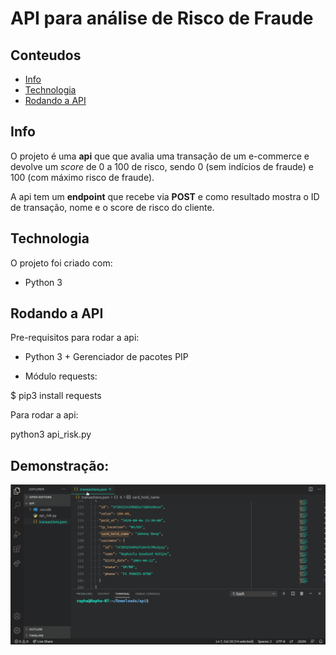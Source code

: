 # API para análise de Risco de Fraude

## Conteudos
* [Info](#info)
* [Technologia](#technologia)
* [Rodando a API](#rodando_api)

## Info
O projeto é uma **api** que que avalia uma transação de um e-commerce e devolve um *score* de 0 a 100 de risco, sendo 0 (sem indícios de fraude) e 100 (com máximo risco de fraude). 

A api tem um **endpoint** que recebe via **POST** e como resultado mostra o ID de transação, nome e o score de risco do cliente.
	
## Technologia

O projeto foi criado com:

* Python 3

	
## Rodando a API

Pre-requisitos para rodar a api:

- Python 3 + Gerenciador de pacotes PIP

- Módulo requests:

$ pip3 install requests

Para rodar a api:

python3 api_risk.py

## Demonstração:

![Demonstração](./demo.gif)

